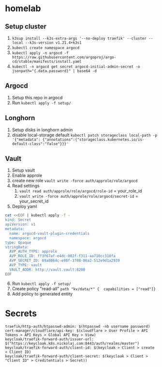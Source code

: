 # homelab

## Setup cluster
1) `k3sup install --k3s-extra-args '--no-deploy traefik' --cluster --local --k3s-version v1.21.4+k3s1`
2) `kubectl create namespace argocd`
3) `kubectl apply -n argocd -f https://raw.githubusercontent.com/argoproj/argo-cd/stable/manifests/install.yaml`
4) `kubectl -n argocd get secret argocd-initial-admin-secret -o jsonpath="{.data.password}" | base64 -d`

## Argocd

1) Setup this repo in argocd
2) Run `kubectl apply -f setup/`


## Longhorn

1) Setup disks in longhorn admin
2) disable local-storage default `kubectl patch storageclass local-path -p '{"metadata": {"annotations":{"storageclass.kubernetes.io/is-default-class":"false"}}}'`


## Vault

1) Setup vault
2) Enable approle
3) create new role `vault write -force auth/approle/role/argocd`
4) Read settings
    1) `vault read auth/approle/role/argocd/role-id` = your_role_id
    1) `vault write -force auth/approle/role/argocd/secret-id` = your_secret_id
5) Deploy yaml 
```bash
cat <<EOF | kubectl apply -f -
kind: Secret
apiVersion: v1
metadata:
  name: argocd-vault-plugin-credentials
  namespace: argocd
type: Opaque
stringData:
  AVP_AUTH_TYPE: approle
  AVP_ROLE_ID: ff3f67af-e4dc-002f-f311-aa710cc310fa
  AVP_SECRET_ID: 09a0864c-e98f-3708-86a2-512e9d1a2939
  AVP_TYPE: vault
  VAULT_ADDR: http://vault.vault:8200
EOF
```
6) Run `kubectl apply -f setup/`
7) Create policy "read-all" `path "kv/data/*" {  capabilities = ["read"]}`
8) Add policy to generated entity

# Secrets
```
traefik/http-auth/htpasswd-admin: $(htpasswd -nb username password)
cert-manager/cloudflare/api-key: $(cloudflare > User Profile > API Tokens > API Keys > Global API Key > View)
keycloak/traefik-forward-auth/issuer-url: $("https://keycloak.k8s.nickolaj.com:8443/auth/realms/master")
keycloak/traefik-forward-auth/client-id: $(keycloak > Client > create > Client ID)
keycloak/traefik-forward-auth/client-secret: $(keycloak > Client > "Client ID" > Creditentials > Secret))
```